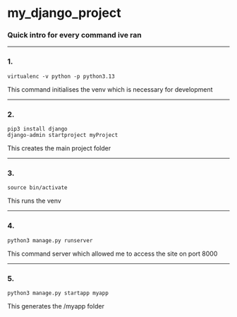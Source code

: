 # my_django_project

### Quick intro for every command ive ran

---

### 1.

```
virtualenc -v python -p python3.13
```

This command initialises the venv which is necessary for development

---

### 2.

```
pip3 install django
django-admin startproject myProject
```

This creates the main project folder

---

### 3.

```
source bin/activate
```

This runs the venv

---

### 4.

```
python3 manage.py runserver
```

This command server which allowed me to access the site on port 8000

---

### 5.

```
python3 manage.py startapp myapp
```

This generates the /myapp folder

